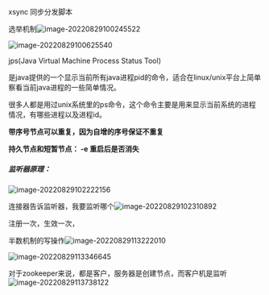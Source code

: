 xsync    同步分发脚本

选举机制![image-20220829100245522](C:\Users\Administrator\AppData\Roaming\Typora\typora-user-images\image-20220829100245522.png)

![image-20220829100625540](C:\Users\Administrator\AppData\Roaming\Typora\typora-user-images\image-20220829100625540.png)

jps(Java Virtual Machine Process Status Tool)

是java提供的一个显示当前所有java进程pid的命令，适合在linux/unix平台上简单察看当前java进程的一些简单情况。

很多人都是用过unix系统里的ps命令，这个命令主要是用来显示当前系统的进程情况，有哪些进程以及进程id。

**带序号节点可以重复，因为自增的序号保证不重复**

**持久节点和短暂节点： -e    重启后是否消失**

##### 监听器原理：

![image-20220829102222156](C:\Users\Administrator\AppData\Roaming\Typora\typora-user-images\image-20220829102222156.png)

连接器告诉监听器，我要监听哪个![image-20220829102310892](C:\Users\Administrator\AppData\Roaming\Typora\typora-user-images\image-20220829102310892.png)

注册一次，生效一次，

半数机制的写操作![image-20220829113222010](C:\Users\Administrator\AppData\Roaming\Typora\typora-user-images\image-20220829113222010.png)

![image-20220829113346645](C:\Users\Administrator\AppData\Roaming\Typora\typora-user-images\image-20220829113346645.png)

对于zookeeper来说，都是客户，服务器是创建节点，而客户机是监听![image-20220829113738122](C:\Users\Administrator\AppData\Roaming\Typora\typora-user-images\image-20220829113738122.png)

